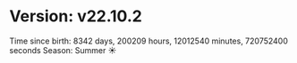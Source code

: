 # Version: v22.10.2
Time since birth: 8342 days, 200209 hours, 12012540 minutes, 720752400 seconds
Season: Summer ☀️
